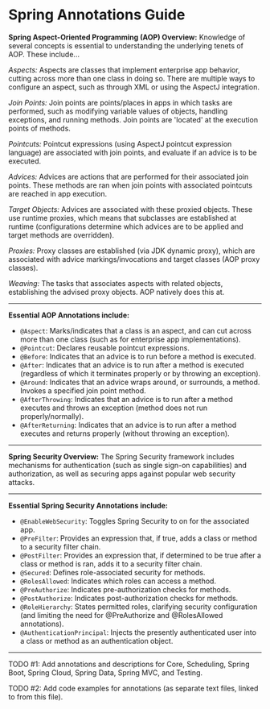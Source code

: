# Spring Annotations Guide

**Spring Aspect-Oriented Programming (AOP) Overview:** Knowledge of several concepts is essential to understanding the underlying tenets of AOP. These include...
  
*Aspects:* Aspects are classes that implement enterprise app behavior, cutting across more than one class in doing so. There are multiple ways to configure an aspect, such as through XML or using the AspectJ integration.  

*Join Points:* Join points are points/places in apps in which tasks are performed, such as modifying variable values of objects, handling exceptions, and running methods. Join points are 'located' at the execution points of methods.  

*Pointcuts:* Pointcut expressions (using AspectJ pointcut expression language) are associated with join points, and evaluate if an advice is to be executed.  

*Advices:* Advices are actions that are performed for their associated join points. These methods are ran when join points with associated pointcuts are reached in app execution.  

*Target Objects:* Advices are associated with these proxied objects. These use runtime proxies, which means that subclasses are established at runtime (configurations determine which advices are to be applied and target methods are overridden).  

*Proxies:* Proxy classes are established (via JDK dynamic proxy), which are associated with advice markings/invocations and target classes (AOP proxy classes).  

*Weaving:* The tasks that associates aspects with related objects, establishing the advised proxy objects. AOP natively does this at.  

<hr />  
  
**Essential AOP Annotations include:**  
  * `@Aspect`: Marks/indicates that a class is an aspect, and can cut across more than one class (such as for enterprise app implementations).
  * `@Pointcut`: Declares reusable pointcut expressions.
  * `@Before`: Indicates that an advice is to run before a method is executed.
  * `@After`: Indicates that an advice is to run after a method is executed (regardless of which it terminates properly or by throwing an exception).
  * `@Around`: Indicates that an advice wraps around, or surrounds, a method. Invokes a specified join point method.
  * `@AfterThrowing`: Indicates that an advice is to run after a method executes and throws an exception (method does not run properly/normally).
  * `@AfterReturning`: Indicates that an advice is to run after a method executes and returns properly (without throwing an exception).

<hr />  

**Spring Security Overview:** The Spring Security framework includes mechanisms for authentication (such as single sign-on capabilities) and authorization, as well as securing apps against popular web security attacks. 
<hr />
  
**Essential Spring Security Annotations include:**  
  * `@EnableWebSecurity`: Toggles Spring Security to on for the associated app.
  * `@PreFilter`: Provides an expression that, if true, adds a class or method to a security filter chain.
  * `@PostFilter`: Provides an expression that, if determined to be true after a class or method is ran, adds it to a security filter chain.
  * `@Secured`: Defines role-associated security for methods.
  * `@RolesAllowed`: Indicates which roles can access a method.
  * `@PreAuthorize`: Indicates pre-authorization checks for methods.
  * `@PostAuthorize`: Indicates post-authorization checks for methods.
  * `@RoleHierarchy`: States permitted roles, clarifying security configuration (and limiting the need for @PreAuthorize and @RolesAllowed annotations).
  * `@AuthenticationPrincipal`: Injects the presently authenticated user into a class or method as an authentication object.

<hr />  
TODO #1: Add annotations and descriptions for Core, Scheduling, Spring Boot, Spring Cloud, Spring Data, Spring MVC, and Testing.  
  
TODO #2: Add code examples for annotations (as separate text files, linked to from this file).
